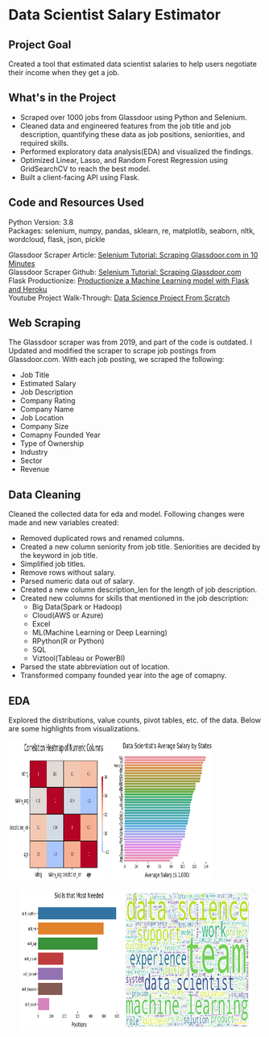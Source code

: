 # Data Scientist Salary Estimator

## Project Goal
Created a tool that estimated data scientist salaries to help users negotiate their income when they get a job.

## What's in the Project
- Scraped over 1000 jobs from Glassdoor using Python and Selenium.
- Cleaned data and engineered features from the job title and job description, quantifying these data as job positions, seniorities, and required skills.
- Performed exploratory data analysis(EDA) and visualized the findings.
- Optimized Linear, Lasso, and Random Forest Regression using GridSearchCV to reach the best model.
- Built a client-facing API using Flask.

## Code and Resources Used
Python Version: 3.8 <br>
Packages: selenium, numpy, pandas, sklearn, re, matplotlib, seaborn, nltk, wordcloud, flask, json, pickle

Glassdoor Scraper Article: [Selenium Tutorial: Scraping Glassdoor.com in 10 Minutes](https://mersakarya.medium.com/selenium-tutorial-scraping-glassdoor-com-in-10-minutes-3d0915c6d905) <br>
Glassdoor Scraper Github: [Selenium Tutorial: Scraping Glassdoor.com](https://github.com/arapfaik/scraping-glassdoor-selenium) <br>
Flask Productionize: [Productionize a Machine Learning model with Flask and Heroku](https://towardsdatascience.com/productionize-a-machine-learning-model-with-flask-and-heroku-8201260503d2) <br>
Youtube Project Walk-Through: [Data Science Project From Scratch](https://www.youtube.com/playlist?list=PL2zq7klxX5ASFejJj80ob9ZAnBHdz5O1t)

## Web Scraping
The Glassdoor scraper was from 2019, and part of the code is outdated. I Updated and modified the scraper to scrape job postings from Glassdoor.com. With each job posting, we scraped the following:
- Job Title
- Estimated Salary
- Job Description
- Company Rating
- Company Name
- Job Location
- Company Size
- Comapny Founded Year
- Type of Ownership
- Industry
- Sector
- Revenue

## Data Cleaning
Cleaned the collected data for eda and model. Following changes were made and new variables created:
- Removed duplicated rows and renamed columns.
- Created a new column seniority from job title. Seniorities are decided by the keyword in job title.
- Simplified job titles.
- Remove rows without salary.
- Parsed numeric data out of salary.
- Created a new column description_len for the length of job description.
- Created new columns for skills that mentioned in the job description:
  - Big Data(Spark or Hadoop)
  - Cloud(AWS or Azure)
  - Excel
  - ML(Machine Learning or Deep Learning)
  - RPython(R or Python)
  - SQL
  - Viztool(Tableau or PowerBI)
- Parsed the state abbreviation out of location.
- Transformed company founded year into the age of comapny.

## EDA
Explored the distributions, value counts, pivot tables, etc. of the data. Below are some highlights from visualizations.

<p align="left" width="100%">
    <img width="40%" height=280 src="image/correlation.png"> 
    <img width="40%" height=280 src="image/average_salary.png"> 
    
</p>
<p align="center" width="100%">    
    <img width="40%" height=280 src="image/skills.png"> 
    <img width="50%" height=280 src="image/keywords.png"> 
</p>
